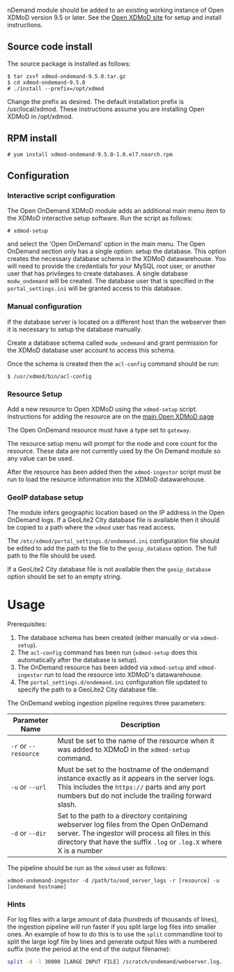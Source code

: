 nDemand module should be added to an existing working instance of
Open XDMoD version 9.5 or later. See the [Open XDMoD site](https://open.xdmod.org/9.5/)
for setup and install instructions.

## Source code install

The source package is installed as follows:

    $ tar zxvf xdmod-ondemand-9.5.0.tar.gz
    $ cd xdmod-ondemand-9.5.0
    # ./install --prefix=/opt/xdmod

Change the prefix as desired. The default installation prefix is /usr/local/xdmod. These instructions assume you are installing Open XDMoD in /opt/xdmod.

## RPM install

    # yum install xdmod-ondemand-9.5.0-1.0.el7.noarch.rpm

## Configuration

### Interactive script configuration

The Open OnDemand XDMoD module adds an additional main menu item to the XDMoD interactive setup software. Run the script as follows:

    # xdmod-setup

and select the ‘Open OnDemand’ option in the main menu. The Open OnDemand
section only has a single option: setup the database.  This option creates the
necessary database schema in the XDMoD
datawarehouse. You will need to provide the credentials for your MySQL root
user, or another user that has privileges to create databases. A single
database `modw_ondemand` will be created.  The database user that is
specified in the `portal_settings.ini` will be granted access to this
database.

### Manual configuration

If the database server is located on a different host than the webserver then it is necessary
to setup the database manually.

Create a database schema called `modw_ondemand` and grant permission for the XDMoD database user
account to access this schema.

Once the schema is created then the `acl-config` command should be run:

    $ /usr/xdmod/bin/acl-config

### Resource Setup

Add a new resource to Open XDMoD using the `xdmod-setup` script.
Instructions for adding the resource are on the [main Open XDMoD page](https://open.xdmod.org/9.5/configuration.html#resources)

The Open OnDemand resource must have a type set to `gateway`.

The resource setup menu will prompt for the node and core count for the resource. These
data are not currently used by the On Demand module so any value can be used.

After the resource has been added then the `xdmod-ingestor` script must be run to load
the resource information into the XDMoD datawarehouse.


### GeoIP database setup

The module infers geographic location based on the IP address in the Open OnDemand
logs. If a GeoLite2 City database file is available then it should be copied
to a path where the `xdmod` user has read access.

The `/etc/xdmod/portal_settings.d/ondemand.ini` configuration
file should be edited to add the path to the file to the `geoip_database` option. The full path
to the file should be used.

If a GeoLite2 City database file is not available then the `geoip_database` option
should be set to an empty string.

# Usage

Prerequisites:
1) The database schema has been created (either manually or via `xdmod-setup`).
2) The `acl-config` command has been run (`xdmod-setup` does this automatically after the database is setup).
3) The OnDemand resource has been added via `xdmod-setup` and `xdmod-ingestor` run to load the resource
   into XDMoD's datawarehouse.
4) The `portal_settings.d/ondemand.ini` configuration file updated to specify the path to a GeoLite2 City database file.


The OnDemand weblog ingestion pipeline requires three parameters:

| Parameter Name | Description
| -------------- | -----------
| `-r` or `--resource` | Must be set to the name of the resource when it was added to XDMoD in the `xdmod-setup` command. |
| `-u` or `--url` | Must be set to the hostname of the ondemand instance exactly as it appears in the server logs. This includes the `https://` parts and any port numbers but do not include the trailing forward slash. |
| `-d` or `--dir` | Set to the path to a directory containing webserver log files from the Open OnDemand server. The ingestor will process all files in this directory that have the suffix `.log` or `.log.X` where X is a number |


The pipeline should be run as the `xdmod` user as follows:

    xdmod-ondemand-ingestor -d /path/to/ood_server_logs -r [resource] -u [ondemand hostname]

### Hints

For log files with a large amount of data (hundreds of thousands of lines), the ingestion pipeline
will run faster if you split large log files into smaller ones. An example of how to do this
is to use the `split` commandline tool to split the large logf file by lines and generate
output files with a numbered suffix (note the period at the end of the output filename):

```bash
split -d -l 30000 [LARGE INPUT FILE] /scratch/ondemand/webserver.log.
```

